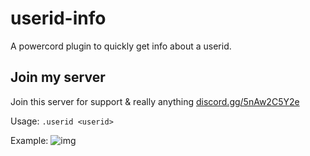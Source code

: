 # userid-info
A powercord plugin to quickly get info about a userid.

## Join my server
Join this server for support & really anything [discord.gg/5nAw2C5Y2e](https://discord.gg/5nAw2C5Y2e)

Usage: `.userid <userid>`

Example:
![img](https://i.imgur.com/LcU37Ge.png)

